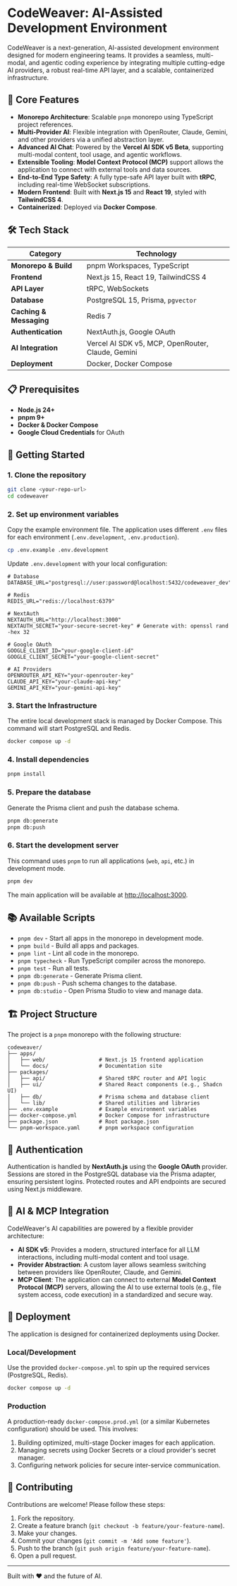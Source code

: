 # CodeWeaver: AI-Assisted Development Environment

CodeWeaver is a next-generation, AI-assisted development environment designed for modern engineering teams. It provides a seamless, multi-modal, and agentic coding experience by integrating multiple cutting-edge AI providers, a robust real-time API layer, and a scalable, containerized infrastructure.

## 🚀 Core Features

- **Monorepo Architecture**: Scalable `pnpm` monorepo using TypeScript project references.
- **Multi-Provider AI**: Flexible integration with OpenRouter, Claude, Gemini, and other providers via a unified abstraction layer.
- **Advanced AI Chat**: Powered by the **Vercel AI SDK v5 Beta**, supporting multi-modal content, tool usage, and agentic workflows.
- **Extensible Tooling**: **Model Context Protocol (MCP)** support allows the application to connect with external tools and data sources.
- **End-to-End Type Safety**: A fully type-safe API layer built with **tRPC**, including real-time WebSocket subscriptions.
- **Modern Frontend**: Built with **Next.js 15** and **React 19**, styled with **TailwindCSS 4**.
- **Containerized**: Deployed via **Docker Compose**.

## 🛠️ Tech Stack

| Category                  | Technology                                     |
| ------------------------- | ---------------------------------------------- |
| **Monorepo & Build**      | pnpm Workspaces, TypeScript                    |
| **Frontend**              | Next.js 15, React 19, TailwindCSS 4            |
| **API Layer**             | tRPC, WebSockets                               |
| **Database**              | PostgreSQL 15, Prisma, `pgvector`              |
| **Caching & Messaging**   | Redis 7                                        |
| **Authentication**        | NextAuth.js, Google OAuth                      |
| **AI Integration**        | Vercel AI SDK v5, MCP, OpenRouter, Claude, Gemini|
| **Deployment**            | Docker, Docker Compose                         |

## 📋 Prerequisites

- **Node.js 24+**
- **pnpm 9+**
- **Docker & Docker Compose**
- **Google Cloud Credentials** for OAuth

## 🚀 Getting Started

### 1. Clone the repository

```bash
git clone <your-repo-url>
cd codeweaver
```

### 2. Set up environment variables

Copy the example environment file. The application uses different `.env` files for each environment (`.env.development`, `.env.production`).

```bash
cp .env.example .env.development
```

Update `.env.development` with your local configuration:

```env
# Database
DATABASE_URL="postgresql://user:password@localhost:5432/codeweaver_dev"

# Redis
REDIS_URL="redis://localhost:6379"

# NextAuth
NEXTAUTH_URL="http://localhost:3000"
NEXTAUTH_SECRET="your-secure-secret-key" # Generate with: openssl rand -hex 32

# Google OAuth
GOOGLE_CLIENT_ID="your-google-client-id"
GOOGLE_CLIENT_SECRET="your-google-client-secret"

# AI Providers
OPENROUTER_API_KEY="your-openrouter-key"
CLAUDE_API_KEY="your-claude-api-key"
GEMINI_API_KEY="your-gemini-api-key"
```

### 3. Start the Infrastructure

The entire local development stack is managed by Docker Compose. This command will start PostgreSQL and Redis.

```bash
docker compose up -d
```

### 4. Install dependencies

```bash
pnpm install
```

### 5. Prepare the database

Generate the Prisma client and push the database schema.

```bash
pnpm db:generate
pnpm db:push
```

### 6. Start the development server

This command uses `pnpm` to run all applications (`web`, `api`, etc.) in development mode.

```bash
pnpm dev
```

The main application will be available at [http://localhost:3000](http://localhost:3000).

## 📚 Available Scripts

- `pnpm dev` - Start all apps in the monorepo in development mode.
- `pnpm build` - Build all apps and packages.
- `pnpm lint` - Lint all code in the monorepo.
- `pnpm typecheck` - Run TypeScript compiler across the monorepo.
- `pnpm test` - Run all tests.
- `pnpm db:generate` - Generate Prisma client.
- `pnpm db:push` - Push schema changes to the database.
- `pnpm db:studio` - Open Prisma Studio to view and manage data.

## 🏗️ Project Structure

The project is a `pnpm` monorepo with the following structure:

```
codeweaver/
├── apps/
│   ├── web/                 # Next.js 15 frontend application
│   └── docs/                # Documentation site
├── packages/
│   ├── api/                 # Shared tRPC router and API logic
│   ├── ui/                  # Shared React components (e.g., Shadcn UI)
│   ├── db/                  # Prisma schema and database client
│   └── lib/                 # Shared utilities and libraries
├── .env.example             # Example environment variables
├── docker-compose.yml       # Docker Compose for infrastructure
├── package.json             # Root package.json
└── pnpm-workspace.yaml      # pnpm workspace configuration
```

## 🔐 Authentication

Authentication is handled by **NextAuth.js** using the **Google OAuth** provider. Sessions are stored in the PostgreSQL database via the Prisma adapter, ensuring persistent logins. Protected routes and API endpoints are secured using Next.js middleware.

## 🤖 AI & MCP Integration

CodeWeaver's AI capabilities are powered by a flexible provider architecture:
- **AI SDK v5**: Provides a modern, structured interface for all LLM interactions, including multi-modal content and tool usage.
- **Provider Abstraction**: A custom layer allows seamless switching between providers like OpenRouter, Claude, and Gemini.
- **MCP Client**: The application can connect to external **Model Context Protocol (MCP)** servers, allowing the AI to use external tools (e.g., file system access, code execution) in a standardized and secure way.

## 🚀 Deployment

The application is designed for containerized deployments using Docker.

### Local/Development
Use the provided `docker-compose.yml` to spin up the required services (PostgreSQL, Redis).

```bash
docker compose up -d
```

### Production
A production-ready `docker-compose.prod.yml` (or a similar Kubernetes configuration) should be used. This involves:
1. Building optimized, multi-stage Docker images for each application.
2. Managing secrets using Docker Secrets or a cloud provider's secret manager.
3. Configuring network policies for secure inter-service communication.

## 🤝 Contributing

Contributions are welcome! Please follow these steps:
1. Fork the repository.
2. Create a feature branch (`git checkout -b feature/your-feature-name`).
3. Make your changes.
4. Commit your changes (`git commit -m 'Add some feature'`).
5. Push to the branch (`git push origin feature/your-feature-name`).
6. Open a pull request.

---

Built with ❤️ and the future of AI.

